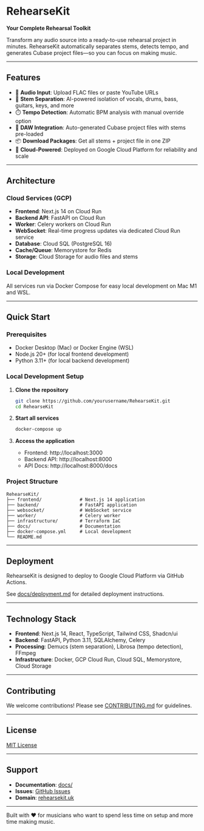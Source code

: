 # RehearseKit

**Your Complete Rehearsal Toolkit**

Transform any audio source into a ready-to-use rehearsal project in minutes. RehearseKit automatically separates stems, detects tempo, and generates Cubase project files—so you can focus on making music.

---

## Features

- 🎵 **Audio Input**: Upload FLAC files or paste YouTube URLs
- 🎼 **Stem Separation**: AI-powered isolation of vocals, drums, bass, guitars, keys, and more
- ⏱️ **Tempo Detection**: Automatic BPM analysis with manual override option
- 🎹 **DAW Integration**: Auto-generated Cubase project files with stems pre-loaded
- 📦 **Download Packages**: Get all stems + project file in one ZIP
- 🚀 **Cloud-Powered**: Deployed on Google Cloud Platform for reliability and scale

---

## Architecture

### Cloud Services (GCP)
- **Frontend**: Next.js 14 on Cloud Run
- **Backend API**: FastAPI on Cloud Run
- **Worker**: Celery workers on Cloud Run
- **WebSocket**: Real-time progress updates via dedicated Cloud Run service
- **Database**: Cloud SQL (PostgreSQL 16)
- **Cache/Queue**: Memorystore for Redis
- **Storage**: Cloud Storage for audio files and stems

### Local Development
All services run via Docker Compose for easy local development on Mac M1 and WSL.

---

## Quick Start

### Prerequisites
- Docker Desktop (Mac) or Docker Engine (WSL)
- Node.js 20+ (for local frontend development)
- Python 3.11+ (for local backend development)

### Local Development Setup

1. **Clone the repository**
   ```bash
   git clone https://github.com/yourusername/RehearseKit.git
   cd RehearseKit
   ```

2. **Start all services**
   ```bash
   docker-compose up
   ```

3. **Access the application**
   - Frontend: http://localhost:3000
   - Backend API: http://localhost:8000
   - API Docs: http://localhost:8000/docs

### Project Structure

```
RehearseKit/
├── frontend/              # Next.js 14 application
├── backend/               # FastAPI application
├── websocket/             # WebSocket service
├── worker/                # Celery worker
├── infrastructure/        # Terraform IaC
├── docs/                  # Documentation
├── docker-compose.yml     # Local development
└── README.md
```

---

## Deployment

RehearseKit is designed to deploy to Google Cloud Platform via GitHub Actions.

See [docs/deployment.md](docs/deployment.md) for detailed deployment instructions.

---

## Technology Stack

- **Frontend**: Next.js 14, React, TypeScript, Tailwind CSS, Shadcn/ui
- **Backend**: FastAPI, Python 3.11, SQLAlchemy, Celery
- **Processing**: Demucs (stem separation), Librosa (tempo detection), FFmpeg
- **Infrastructure**: Docker, GCP Cloud Run, Cloud SQL, Memorystore, Cloud Storage

---

## Contributing

We welcome contributions! Please see [CONTRIBUTING.md](CONTRIBUTING.md) for guidelines.

---

## License

[MIT License](LICENSE)

---

## Support

- **Documentation**: [docs/](docs/)
- **Issues**: [GitHub Issues](https://github.com/yourusername/RehearseKit/issues)
- **Domain**: [rehearsekit.uk](https://rehearsekit.uk)

---

Built with ❤️ for musicians who want to spend less time on setup and more time making music.

